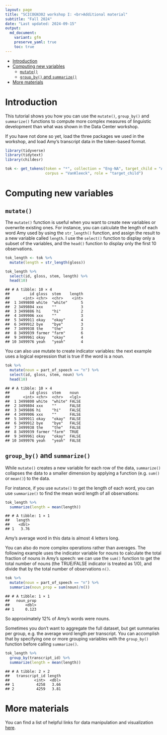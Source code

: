 ```yaml
---
layout: page
title: "SCICOGN302 workshop I: <br>Additional material"
subtitle: "Fall 2024"
date: "Last updated: 2024-09-15"
output:
  md_document:
    variant: gfm
    preserve_yaml: true
    toc: true
---
```


- [Introduction](#introduction)
- [Computing new variables](#computing-new-variables)
  - [`mutate()`](#mutate)
  - [`group_by()` and `summarize()`](#group_by-and-summarize)
- [More materials](#more-materials)

# Introduction

This tutorial shows you how you can use the `mutate()`, `group_by()` and
`summarize()` functions to compute more complex measures of linguistic
development than what was shown in the Data Center workshop.

If you have not done so yet, load the three packages we used in the
workshop, and load Amy’s transcript data in the token-based format.

``` r
library(tidyverse)
library(tidytext)
library(childesr)

tok <- get_tokens(token = "*", collection = "Eng-NA", target_child = "Amy",
                  corpus = "VanKleeck", role = "target_child")
```

# Computing new variables

## `mutate()`

The `mutate()` function is useful when you want to create new variables
or overwrite existing ones. For instance, you can calculate the length
of each word Amy used by using the `str_length()` function, and assign
the result to a new variable called `length`. I use the `select()`
function to display only a subset of the variables, and the `head()`
function to display only the first 10 observations.

``` r
tok_length <- tok %>% 
  mutate(length = str_length(gloss)) 

tok_length %>% 
  select(id, gloss, stem, length) %>% 
  head(10)
```

    ## # A tibble: 10 × 4
    ##         id gloss  stem    length
    ##      <int> <chr>  <chr>    <int>
    ##  1 3499800 white  "white"      5
    ##  2 3499804 xxx    ""           3
    ##  3 3499886 hi     "hi"         2
    ##  4 3499906 xxx    ""           3
    ##  5 3499911 okay   "okay"       4
    ##  6 3499912 bye    "bye"        3
    ##  7 3499938 the    "the"        3
    ##  8 3499939 farmer "farm"       6
    ##  9 3499961 okay   "okay"       4
    ## 10 3499976 yeah   "yeah"       4

You can also use mutate to create indicator variables: the next example
uses a logical expression that is true if the word is a noun.

``` r
tok %>% 
  mutate(noun = part_of_speech == "n") %>% 
  select(id, gloss, stem, noun) %>% 
  head(10)
```

    ## # A tibble: 10 × 4
    ##         id gloss  stem    noun 
    ##      <int> <chr>  <chr>   <lgl>
    ##  1 3499800 white  "white" FALSE
    ##  2 3499804 xxx    ""      FALSE
    ##  3 3499886 hi     "hi"    FALSE
    ##  4 3499906 xxx    ""      FALSE
    ##  5 3499911 okay   "okay"  FALSE
    ##  6 3499912 bye    "bye"   FALSE
    ##  7 3499938 the    "the"   FALSE
    ##  8 3499939 farmer "farm"  TRUE 
    ##  9 3499961 okay   "okay"  FALSE
    ## 10 3499976 yeah   "yeah"  FALSE

## `group_by()` and `summarize()`

While `mutate()` creates a new variable for each row of the data,
`summarize()` collapses the data to a smaller dimension by applying a
function (e.g. `sum()` or `mean()`) to the data.

For instance, if you use `mutate()` to get the length of each word, you
can use `summarize()` to find the mean word length of all observations:

``` r
tok_length %>% 
  summarize(length = mean(length))
```

    ## # A tibble: 1 × 1
    ##   length
    ##    <dbl>
    ## 1   3.76

Amy’s average word in this data is almost 4 letters long.

You can also do more complex operations rather than averages. The
following example uses the indicator variable for nouns to calculate the
total fraction of nouns in Amy’s speech: we can use the `sum()` function
to get the total number of nouns (the TRUE/FALSE indicator is treated as
1/0), and divide that by the total number of observations `n()`.

``` r
tok %>% 
  mutate(noun = part_of_speech == "n") %>% 
  summarize(noun_prop = sum(noun)/n())
```

    ## # A tibble: 1 × 1
    ##   noun_prop
    ##       <dbl>
    ## 1     0.123

So approximately 12% of Amy’s words were nouns.

Sometimes you don’t want to aggregate the full dataset, but get
summaries per group, e.g. the average word length per transcript. You
can accomplish that by specifying one or more grouping variables with
the `group_by()` function before calling `summarize()`.

``` r
tok_length %>% 
  group_by(transcript_id) %>% 
  summarize(length = mean(length))
```

    ## # A tibble: 2 × 2
    ##   transcript_id length
    ##           <int>  <dbl>
    ## 1          4258   3.66
    ## 2          4259   3.81

# More materials

You can find a list of helpful links for data manipulation and
visualization
[here](https://ucrdatacenter.github.io/tutorials/links.html).
